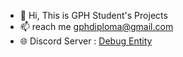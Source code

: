 - 👋 Hi, This is GPH Student's Projects 
- 📫 reach me gphdiploma@gmail.com
- 🌐 Discord Server : <a href="https://discord.gg/tzbYxg4BRv">Debug Entity</a>

<!---
gph-diploma/gph-diploma is a ✨ special ✨ repository because its `README.md` (this file) appears on your GitHub profile.
You can click the Preview link to take a look at your changes.
--->
